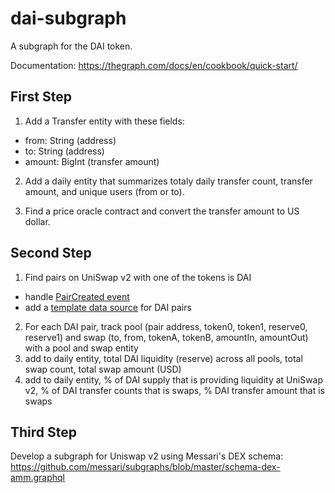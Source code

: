 # dai-subgraph

A subgraph for the DAI token. 

Documentation: https://thegraph.com/docs/en/cookbook/quick-start/

## First Step
1. Add a Transfer entity with these fields:
  - from: String (address)
  - to: String (address)
  - amount: BigInt (transfer amount)
  
2. Add a daily entity that summarizes totaly daily transfer count, transfer amount, and unique users (from or to).

3. Find a price oracle contract and convert the transfer amount to US dollar.

## Second Step
1. Find pairs on UniSwap v2 with one of the tokens is DAI
  - handle [PairCreated event](https://docs.uniswap.org/protocol/V2/reference/smart-contracts/factory)
  - add a [template data source](https://docs.uniswap.org/protocol/V2/reference/smart-contracts/factory) for DAI pairs
2. For each DAI pair, track pool (pair address, token0, token1, reserve0, reserve1) and swap (to, from, tokenA, tokenB, amountIn, amountOut) with a pool and swap entity
3. add to daily entity, total DAI liquidity (reserve) across all pools, total swap count, total swap amount (USD)
4. add to daily entity, % of DAI supply that is providing liquidity at UniSwap v2, % of DAI transfer counts that is swaps, % DAI transfer amount that is swaps

## Third Step
Develop a subgraph for Uniswap v2 using Messari's DEX schema: https://github.com/messari/subgraphs/blob/master/schema-dex-amm.graphql
